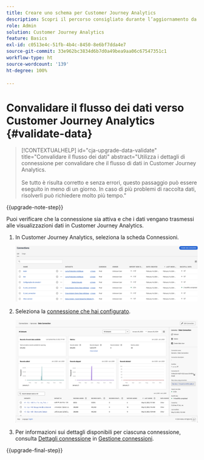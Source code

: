```yaml
---
title: Creare uno schema per Customer Journey Analytics
description: Scopri il percorso consigliato durante l’aggiornamento da Adobe Analytics a Customer Journey Analytics
role: Admin
solution: Customer Journey Analytics
feature: Basics
exl-id: c0513e4c-51fb-4b4c-8450-8e6bf7dda4e7
source-git-commit: 33e962bc3834d6b7d0a49bea9aa06c67547351c1
workflow-type: ht
source-wordcount: '139'
ht-degree: 100%

---
```


# Convalidare il flusso dei dati verso Customer Journey Analytics {#validate-data}

<!-- markdownlint-disable MD034 -->

>[!CONTEXTUALHELP]
>id="cja-upgrade-data-validate"
>title="Convalidare il flusso dei dati"
>abstract="Utilizza i dettagli di connessione per convalidare che il flusso di dati in Customer Journey Analytics.<br><br>Se tutto è risulta corretto e senza errori, questo passaggio può essere eseguito in meno di un giorno. In caso di più problemi di raccolta dati, risolverli può richiedere molto più tempo."

<!-- markdownlint-enable MD034 -->

{{upgrade-note-step}}

Puoi verificare che la connessione sia attiva e che i dati vengano trasmessi alle visualizzazioni dati in Customer Journey Analytics.

1. In Customer Journey Analytics, seleziona la scheda Connessioni.

   ![vista a elenco](assets/list-view.png)

1. Seleziona la [connessione che hai configurato](/help/getting-started/cja-upgrade/cja-upgrade-connection.md).

   ![Finestra Tutti i set di dati che mostra widget e impostazioni](assets/conn-details.png)

1. Per informazioni sui dettagli disponibili per ciascuna connessione, consulta [Dettagli connessione](/help/connections/manage-connections.md#manage-connections) in [Gestione connessioni](/help/connections/manage-connections.md).

{{upgrade-final-step}}

<!-- Should we duplicate the content here or single source it with /help/connections/manage-connections.md -->
